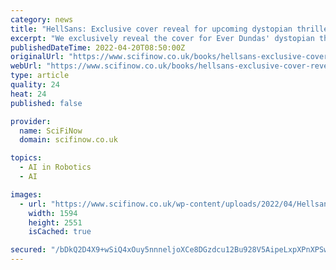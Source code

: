 ```yaml
---
category: news
title: "HellSans: Exclusive cover reveal for upcoming dystopian thriller"
excerpt: "We exclusively reveal the cover for Ever Dundas' dystopian thriller HellSans and we speak to the author herself plus the cover's designer and the book's editor about creating a cover for a novel about a futuristic"
publishedDateTime: 2022-04-20T08:50:00Z
originalUrl: "https://www.scifinow.co.uk/books/hellsans-exclusive-cover-reveal-for-upcoming-dystopian-thriller/"
webUrl: "https://www.scifinow.co.uk/books/hellsans-exclusive-cover-reveal-for-upcoming-dystopian-thriller/"
type: article
quality: 24
heat: 24
published: false

provider:
  name: SciFiNow
  domain: scifinow.co.uk

topics:
  - AI in Robotics
  - AI

images:
  - url: "https://www.scifinow.co.uk/wp-content/uploads/2022/04/Hellsans.jpg"
    width: 1594
    height: 2551
    isCached: true

secured: "/bDkQ2D4X9+wSiQ4xOuy5nnneljoXCe8DGzdcu12Bu928V5AipeLxpXPnXPSw26cfpl45/sl53zpmkrvSg2T43brWACA1L8kd4SxITAQh97U4WXGvrRcJh8gV+UIBB8cvE1aRAdCcN+eIbO8QTFT9Izpaxx2rwbZoFKwfnYEND94d8QWRMJyzeRwKDx+xdzrJetU/j+davmof15ALt6vmyK4W1OujYgP4Bvc+4dAXHx1hxebZy+k4iTLCT/COu52jOFndPcOhvtVcLHolJwlffXLJ5bmD5SK9Ksca9yiDy67XRRR0kxt1T3IfF4gjmv3kT52d05z1/2uBeBd3s/it2GDtrwHgLceDZQunpQekqw=;m7zHtHS7nm9x0EtWl7aTuA=="
---
```


